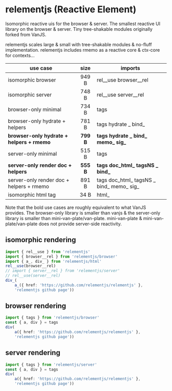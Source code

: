 # relementjs (Reactive Element)

Isomorphic reactive uis for the browser & server.
The smallest reactive UI library on the browser & server.
Tiny tree-shakable modules originally forked from VanJS.

relementjs scales large & small with tree-shakable modules & no-fluff implementation.
relementjs includes rmemo as a reactive core & ctx-core for contexts...

| use case                                   |   size    | imports                                  |
|--------------------------------------------|:---------:|------------------------------------------|
| isomorphic browser                         |   949 B   | rel__use browser__rel                    |
| isomorphic server                          |   748 B   | rel__use server__rel                     |
| browser-only minimal                       |   734 B   | tags                                     |
| browser-only hydrate + helpers             |   781 B   | tags hydrate _ bind_                     |
| **browser-only hydrate + helpers + rmemo** | **799 B** | **tags hydrate _ bind_ memo_ sig_**      |
| server-only minimal                        |   515 B   | tags                                     |
| **server-only render doc + helpers**       | **555 B** | **tags doc_html_ tagsNS _ bind_**        |
| server-only render doc + helpers + rmemo   |   891 B   | tags doc_html_ tagsNS _ bind_ memo_ sig_ |
| isomorphic html tag                        |   34 B    | html_                                    |

Note that the bold use cases are roughly equivalent to what VanJS provides. The browser-only library is smaller than
vanjs & the server-only library is smaller than mini-van-plate/van-plate. mini-van-plate & mini-van-plate/van-plate
does not provide server-side reactivity.

## isomorphic rendering

```ts
import { rel__use } from 'relementjs'
import { browser__rel } from 'relementjs/browser'
import { a_, div_ } from 'relementjs/html'
rel__use(browser__rel)
// import { server__rel } from 'relementjs/server'
// rel__use(server__rel)
div_(
	a_({ href: 'https://github.com/relementjs/relementjs' },
    'relementjs github page'))
```

## browser rendering

```ts
import { tags } from 'relementjs/browser'
const { a, div } = tags
div(
	a({ href: 'https://github.com/relementjs/relementjs' },
    'relementjs github page'))
```

## server rendering

```ts
import { tags } from 'relementjs/server'
const { a, div } = tags
div(
	a({ href: 'https://github.com/relementjs/relementjs' },
    'relementjs github page'))
```
